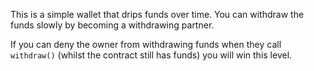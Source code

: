 This is a simple wallet that drips funds over time. You can withdraw the funds
slowly by becoming a withdrawing partner.

If you can deny the owner from withdrawing funds when they call `withdraw()`
(whilst the contract still has funds) you will win this level.
